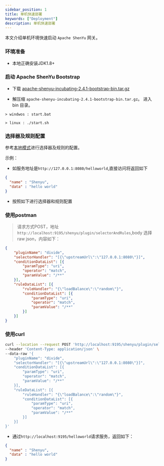```yaml
---
sidebar_position: 1
title: 单机快速部署
keywords: ["Deployment"]
description: 单机快速部署
---
```


本文介绍单机环境快速启动 `Apache ShenYu` 网关。

### 环境准备

* 本地正确安装JDK1.8+

### 启动 Apache ShenYu Bootstrap

* 下载 [apache-shenyu-incubating-2.4.1-bootstrap-bin.tar.gz](https://archive.apache.org/dist/incubator/shenyu/2.4.1/apache-shenyu-incubating-2.4.1-bootstrap-bin.tar.gz)

* 解压缩 `apache-shenyu-incubating-2.4.1-bootstrap-bin.tar.gz`。 进入 bin 目录。

```
> windwos : start.bat 

> linux : ./start.sh 
```

### 选择器及规则配置

参考[本地模式](../developer/local-model#新增选择器与规则)进行选择器及规则的配置。

示例：

* 如服务地址是`http://127.0.0.1:8080/helloworld`,直接访问将返回如下

```json
{
  "name" : "Shenyu",
  "data" : "hello world"
}
```

* 按照如下进行选择器和规则配置

### 使用postman

> 请求方式POST，地址`http://localhost:9195/shenyu/plugin/selectorAndRules`,body 选择raw json，内容如下：

```json
{
    "pluginName": "divide",
    "selectorHandler": "[{\"upstreamUrl\":\"127.0.0.1:8080\"}]",
    "conditionDataList": [{
        "paramType": "uri",
        "operator": "match",
        "paramValue": "/**"
    }],
    "ruleDataList": [{
        "ruleHandler": "{\"loadBalance\":\"random\"}",
        "conditionDataList": [{
            "paramType": "uri",
            "operator": "match",
            "paramValue": "/**"
        }]
    }]
}
```

### 使用curl

```bash
curl --location --request POST 'http://localhost:9195/shenyu/plugin/selectorAndRules' \
--header 'Content-Type: application/json' \
--data-raw '{
    "pluginName": "divide",
    "selectorHandler": "[{\"upstreamUrl\":\"127.0.0.1:8080\"}]",
    "conditionDataList": [{
        "paramType": "uri",
        "operator": "match",
        "paramValue": "/**"
    }],
    "ruleDataList": [{
        "ruleHandler": "{\"loadBalance\":\"random\"}",
        "conditionDataList": [{
            "paramType": "uri",
            "operator": "match",
            "paramValue": "/**"
        }]
    }]
}'
```

* 通过`http://localhost:9195/helloworld`请求服务，返回如下：

```json
{
  "name" : "Shenyu",
  "data" : "hello world"
}
```
